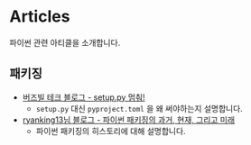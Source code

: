 # Articles

파이썬 관련 아티클을 소개합니다.



## 패키징

- [버즈빌 테크 블로그 - setup.py 멈춰!](https://tech.buzzvil.com/blog/setup.py-%EB%A9%88%EC%B6%B0/)
    - `setup.py` 대신 `pyproject.toml` 을 왜 써야하는지 설명합니다.
- [ryanking13님 블로그 - 파이썬 패키징의 과거, 현재, 그리고 미래](https://ryanking13.github.io/2021/07/11/python-packaging.html)
    - 파이썬 패키징의 히스토리에 대해 설명합니다.

